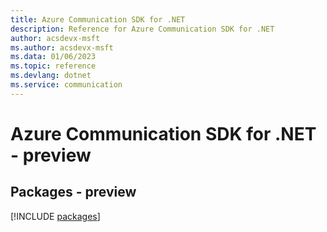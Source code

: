 ```yaml
---
title: Azure Communication SDK for .NET
description: Reference for Azure Communication SDK for .NET
author: acsdevx-msft
ms.author: acsdevx-msft
ms.data: 01/06/2023
ms.topic: reference
ms.devlang: dotnet
ms.service: communication
---
```

# Azure Communication SDK for .NET - preview
## Packages - preview
[!INCLUDE [packages](communication-index.md)]